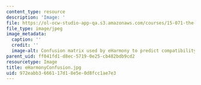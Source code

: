 ```yaml
---
content_type: resource
description: 'Image: '
file: https://ol-ocw-studio-app-qa.s3.amazonaws.com/courses/15-071-the-analytics-edge-spring-2017/972eabb3666117d18e5e0d8fcc1ae7e3_eHarmonyConfusion.jpg
file_type: image/jpeg
image_metadata:
  caption: ''
  credit: ''
  image-alt: Confusion matrix used by eHarmony to predict compatibility between users.
parent_uid: ff041fd1-d8ec-5719-0e25-cb482bdb9cd2
resourcetype: Image
title: eHarmonyConfusion.jpg
uid: 972eabb3-6661-17d1-8e5e-0d8fcc1ae7e3
---
```

